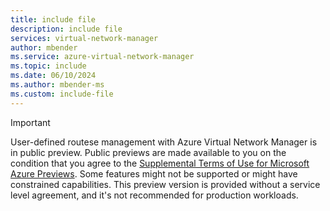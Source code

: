 ```yaml
---
title: include file
description: include file
services: virtual-network-manager
author: mbender
ms.service: azure-virtual-network-manager
ms.topic: include
ms.date: 06/10/2024
ms.author: mbender-ms
ms.custom: include-file
---
```


> [!IMPORTANT]
> User-defined routese management with Azure Virtual Network Manager is in public preview. Public previews are made available to you on the condition that you agree to the [Supplemental Terms of Use for Microsoft Azure Previews](https://azure.microsoft.com/support/legal/preview-supplemental-terms/). Some features might not be supported or might have constrained capabilities. This preview version is provided without a service level agreement, and it's not recommended for production workloads. 
